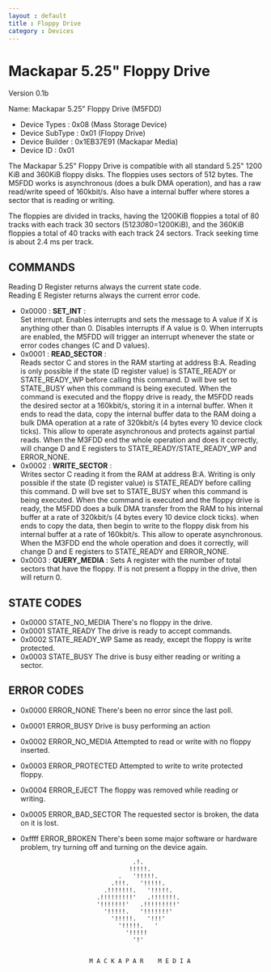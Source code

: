 ```yaml
---
layout : default
title : Floppy Drive
category : Devices
---
```

Mackapar 5.25" Floppy Drive
===========================
Version 0.1b

Name: Mackapar 5.25" Floppy Drive (M5FDD) 

 - Device Types    : 0x08 (Mass Storage Device)
 - Device SubType  : 0x01 (Floppy Drive)
 - Device Builder  : 0x1EB37E91 (Mackapar Media)
 - Device ID       : 0x01

The Mackapar 5.25" Floppy Drive is compatible with all standard 5.25" 1200 KiB 
and 360KiB floppy disks. The floppies uses sectors of 512 bytes.
The M5FDD works is asynchronous (does a bulk DMA operation), and has a raw 
read/write speed of 160kbit/s. Also have a internal buffer where stores a 
sector that is reading or writing.

The floppies are divided in tracks, having the 1200KiB floppies a total of 
80 tracks with each track 30 sectors (512*30*80=1200KiB), and the 360KiB 
floppies a total of 40 tracks with each track 24 sectors.
Track seeking time is about 2.4 ms per track.


COMMANDS
--------
   
Reading D Register returns always the current state code.  
Reading E Register returns always the current error code.

 - 0x0000 : **SET_INT** :  
	 Set interrupt. Enables interrupts and sets the message to A value if X is 
	 anything other than 0. Disables interrupts if A value is 0. When interrupts 
	 are enabled, the M5FDD will trigger an interrupt whenever the state or error
	 codes changes (C and D values).
 - 0x0001 : **READ_SECTOR** :  
   Reads sector C and stores in the RAM starting at address B:A.
   Reading is only possible if the state (D register value) is STATE_READY or 
	 STATE_READY_WP before calling this command. D will bve set to STATE_BUSY 
	 when this command is being executed.
	 When the command is executed and the floppy drive is ready, the M5FDD reads 
	 the desired sector at a 160kbit/s, storing it in a internal buffer. When it 
	 ends to read the data, copy the internal buffer data to the RAM doing a bulk
	 DMA operation at a rate of 320kbit/s (4 bytes every 10 device clock ticks).
	 This allow to operate asynchronous and protects against partial reads.
	 When the M3FDD end the whole operation and does it correctly, will change D 
	 and E registers to STATE_READY/STATE_READY_WP and ERROR_NONE.
 - 0x0002 : **WRITE_SECTOR** :  
   Writes sector C reading it from the RAM at address B:A.
   Writing is only possible if the state (D register value) is STATE_READY 
	 before calling this command. D will bve set to STATE_BUSY when this command 
	 is being executed.
	 When the command is executed and the floppy drive is ready, the M5FDD does a
	 bulk DMA transfer from the RAM to his internal buffer at a rate of 320kbit/s
	 (4 bytes every 10 device clock ticks). when ends to copy the data, then 
	 begin to write to the floppy disk from his internal buffer at a rate of 
	 160kbit/s. This allow to operate asynchronous.
	 When the M3FDD end the whole operation and does it correctly, will change D 
	 and E registers to STATE_READY and ERROR_NONE.
 - 0x0003 : **QUERY_MEDIA** :
   Sets A register with the number of total sectors that have the floppy. If 
	 is not present a floppy in the drive, then will return 0.

STATE CODES
-----------
  
 - 0x0000 STATE_NO_MEDIA   There's no floppy in the drive.
 - 0x0001 STATE_READY      The drive is ready to accept commands.
 - 0x0002 STATE_READY_WP   Same as ready, except the floppy is write protected.
 - 0x0003 STATE_BUSY       The drive is busy either reading or writing a sector.

ERROR CODES
-----------
    
 - 0x0000 ERROR_NONE       There's been no error since the last poll.
 - 0x0001 ERROR_BUSY       Drive is busy performing an action
 - 0x0002 ERROR_NO_MEDIA   Attempted to read or write with no floppy inserted.
 - 0x0003 ERROR_PROTECTED  Attempted to write to write protected floppy.
 - 0x0004 ERROR_EJECT      The floppy was removed while reading or writing.
 - 0x0005 ERROR_BAD_SECTOR The requested sector is broken, the data on it is lost.
 - 0xffff ERROR_BROKEN     There's been some major software or hardware problem,
                           try turning off and turning on the device again.




                                      .!.
                                     !!!!!. 
                                  .   '!!!!!. 
                                .!!!.   '!!!!!.
                              .!!!!!!!.   '!!!!!.
                            .!!!!!!!!!'   .!!!!!!!.
                            '!!!!!!!'   .!!!!!!!!!'
                              '!!!!!.   '!!!!!!!' 
                                '!!!!!.   '!!!'
                                  '!!!!!.   '
                                    '!!!!! 
                                      '!'   


                          M A C K A P A R    M E D I A   


